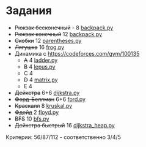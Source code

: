 # Задания

* ~~Рюкзак бесконечный~~ - 8 [backpack.py](backpack.py)
* ~~Рюкзак конечный~~ 12 [backpack.py](backpack.py)
* ~~Скобки~~ 12 [parentheses.py](parentheses.py)
* ~~Лягушка~~ 16 [frog.py](frog.py)
* Динамика с https://codeforces.com/gym/100135
  * ~~A~~ 4 [ladder.py](ladder.py)
  * ~~B~~ 4 [lepus.py](lepus.py)
  * C 4
  * ~~D~~ 4 [matrix.py](matrix.py)
  * E 4
* ~~Дейкстра~~ 6+6 [dijkstra.py](dijkstra.py)
* ~~Форд-Беллман~~ 6+6 [ford.py](ford.py)
* ~~Краскалл~~ 8 [kruskal.py](kruskal.py)
* ~~Фдойд~~ 2 [floyd.py](floyd.py)
* ~~BFS~~ 10 [bfs.py](bfs.py)
* ~~Дейкстра быстрый~~ 16 [dijkstra_heap.py](dijkstra_heap.py)

Критерии:
56/87/112 - соответственно 3/4/5
